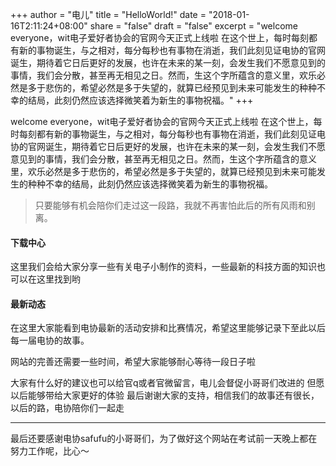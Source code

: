 +++
author = "电儿"
title = "HelloWorld!"
date = "2018-01-16T2:11:24+08:00"
share = "false"
draft = "false"
excerpt = "welcome everyone，wit电子爱好者协会的官网今天正式上线啦
在这个世上，每时每刻都有新的事物诞生，与之相对，每分每秒也有事物在消逝，我们此刻见证电协的官网诞生，期待着它日后更好的发展，也许在未来的某一刻，会发生我们不愿意见到的事情，我们会分散，甚至再无相见之日。然而，生这个字所蕴含的意义里，欢乐必然是多于悲伤的，希望必然是多于失望的，就算已经预见到未来可能发生的种种不幸的结局，此刻仍然应该选择微笑着为新生的事物祝福。"
+++

welcome everyone，wit电子爱好者协会的官网今天正式上线啦
在这个世上，每时每刻都有新的事物诞生，与之相对，每分每秒也有事物在消逝，我们此刻见证电协的官网诞生，期待着它日后更好的发展，也许在未来的某一刻，会发生我们不愿意见到的事情，我们会分散，甚至再无相见之日。然而，生这个字所蕴含的意义里，欢乐必然是多于悲伤的，希望必然是多于失望的，就算已经预见到未来可能发生的种种不幸的结局，此刻仍然应该选择微笑着为新生的事物祝福。

> 只要能够有机会陪你们走过这一段路，我就不再害怕此后的所有风雨和别离。

#### 下载中心
这里我们会给大家分享一些有关电子小制作的资料，一些最新的科技方面的知识也可以在这里找到哟

#### 最新动态
在这里大家能看到电协最新的活动安排和比赛情况，希望这里能够记录下至此以后每一届电协的故事。



网站的完善还需要一些时间，希望大家能够耐心等待一段日子啦

大家有什么好的建议也可以给官q或者官微留言，电儿会督促小哥哥们改进的
但愿以后能够带给大家更好的体验
最后谢谢大家的支持，相信我们的故事还有很长，以后的路，电协陪你们一起走

***
最后还要感谢电协safufu的小哥哥们，为了做好这个网站在考试前一天晚上都在努力工作呢，比心～
